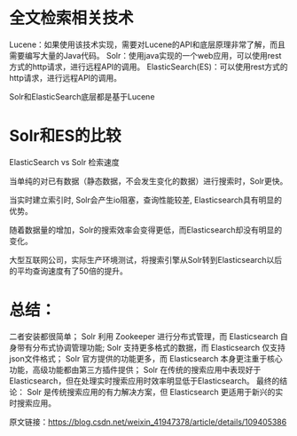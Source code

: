 # 全文检索相关技术
Lucene：如果使用该技术实现，需要对Lucene的API和底层原理非常了解，而且需要编写大量的Java代码。
Solr：使用java实现的一个web应用，可以使用rest方式的http请求，进行远程API的调用。
ElasticSearch(ES)：可以使用rest方式的http请求，进行远程API的调用。

Solr和ElasticSearch底层都是基于Lucene

# Solr和ES的比较
ElasticSearch vs Solr 检索速度

当单纯的对已有数据（静态数据，不会发生变化的数据）进行搜索时，Solr更快。


当实时建立索引时, Solr会产生io阻塞，查询性能较差, Elasticsearch具有明显的优势。


随着数据量的增加，Solr的搜索效率会变得更低，而Elasticsearch却没有明显的变化。


大型互联网公司，实际生产环境测试，将搜索引擎从Solr转到Elasticsearch以后的平均查询速度有了50倍的提升。


# 总结：

二者安装都很简单；
Solr 利用 Zookeeper 进行分布式管理，而 Elasticsearch 自身带有分布式协调管理功能;
Solr 支持更多格式的数据，而 Elasticsearch 仅支持json文件格式；
Solr 官方提供的功能更多，而 Elasticsearch 本身更注重于核心功能，高级功能都由第三方插件提供；
Solr 在传统的搜索应用中表现好于 Elasticsearch，但在处理实时搜索应用时效率明显低于Elasticsearch。
最终的结论：
Solr 是传统搜索应用的有力解决方案，但 Elasticsearch 更适用于新兴的实时搜索应用。


原文链接：https://blog.csdn.net/weixin_41947378/article/details/109405386

